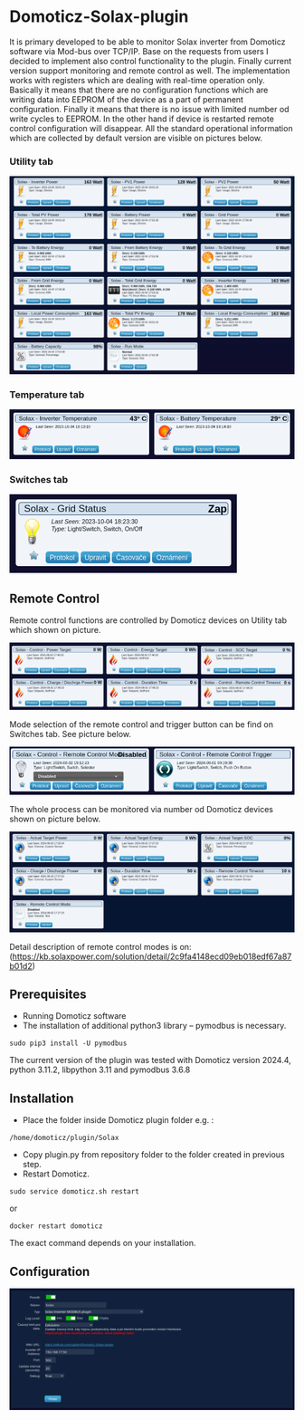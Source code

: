 # Domoticz-Solax-plugin
It is primary developed to be able to monitor Solax inverter from Domoticz software via Mod-bus over TCP/IP. Base on the requests from users I decided to implement also control functionality to the plugin. Finally current version support monitoring and remote control as well. The implementation works with registers which are dealing with real-time operation only. Basically it means that there are no configuration functions which are writing data into EEPROM of the device as a part of permanent configuration. Finally it means that there is no issue with limited number od write cycles to EEPROM. In the other hand if device is restarted remote control configuration will disappear.
All the standard operational information which are collected by default version are visible on pictures below.

### Utility tab

![Utility tab](images/Domoticz-Solax_1.png)

### Temperature tab

![Temperature tab](images/Domoticz-Solax_2.png)

### Switches tab

![Switches tab](images/Domoticz-Solax_3.png)

## Remote Control

Remote control functions are controlled by Domoticz devices on Utility tab which shown on picture.

![Switches tab](images/Domoticz-Solax_6.png)

Mode selection of the remote control and trigger button can be find on Switches tab. See picture below.

![Switches tab](images/Domoticz-Solax_7.png)

The whole process can be monitored via number od Domoticz devices shown on picture below.

![Switches tab](images/Domoticz-Solax_5.png)

Detail description of remote control modes is on: (https://kb.solaxpower.com/solution/detail/2c9fa4148ecd09eb018edf67a87b01d2)

## Prerequisites
* Running Domoticz software
* The installation of additional python3 library – pymodbus is necessary.
```
sudo pip3 install -U pymodbus
```
The current version of the plugin was tested with Domoticz version 2024.4, python 3.11.2, libpython 3.11 and pymodbus 3.6.8

## Installation
* Place the folder inside Domoticz plugin folder e.g. :
```
/home/domoticz/plugin/Solax
```
* Copy plugin.py from repository folder to the folder created in previous step.
* Restart Domoticz.
```
sudo service domoticz.sh restart
```
or
```
docker restart domoticz
```
The exact command depends on your installation.

## Configuration
![Hardware configuration](images/Domoticz-Solax_4.png)
